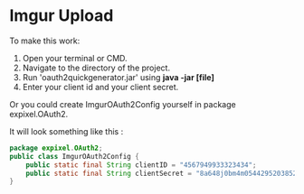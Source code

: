 Imgur Upload
===

To make this work:

1. Open your terminal or CMD.
2. Navigate to the directory of the project.
3. Run 'oauth2quickgenerator.jar' using **java -jar [file]**
4. Enter your client id and your client secret.

Or you could create ImgurOAuth2Config yourself in package expixel.OAuth2.

It will look something like this :
```java
package expixel.OAuth2;
public class ImgurOAuth2Config {
    public static final String clientID = "4567949933323434";
    public static final String clientSecret = "8a648j0bm4m05442952038522sd5479fe";
}
```